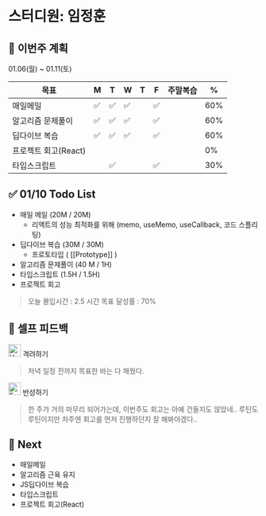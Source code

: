 # 스터디원: 임정훈

## 🚀 이번주 계획

01.06(월) ~ 01.11(토)

| 목표                 | M   | T   | W   | T   | F   | 주말복습 | %   |
| -------------------- | --- | --- | --- | --- | --- | -------- | --- |
| 매일메일             | ✅  | ✅  | ✅  |     | ✅  |          | 60% |
| 알고리즘 문제풀이    | ✅  | ✅  | ✅  |     | ✅  |          | 60% |
| 딥다이브 복습        | ✅  | ✅  | ✅  |     | ✅  |          | 60% |
| 프로젝트 회고(React) |     |     |     |     |     |          | 0%  |
| 타입스크립트         |     | ✅  |     |     | ✅  |          | 30% |

## ✅ 01/10 Todo List

- 매일 메일 (20M / 20M)
  - 리액트의 성능 최적화를 위해 (memo, useMemo, useCallback, 코드 스플리팅)
- 딥다이브 복습 (30M / 30M)
  - 프로토타입 ( [[Prototype]] )
- 알고리즘 문제풀이 (40 M / 1H)
- 타입스크립트 (1.5H / 1.5H)
- 프로젝트 회고

> 오늘 몰입시간 : 2.5 시간
> 목표 달성률 : 70%

## 🎉 셀프 피드백

<img src="https://raw.githubusercontent.com/Tarikul-Islam-Anik/Animated-Fluent-Emojis/master/Emojis/Smilies/Hugging%20Face.png" alt="Hugging Face" width="25" height="25"> 격려하기</img>

> 저녁 일정 전까지 목표한 바는 다 채웠다.

<img src="https://raw.githubusercontent.com/Tarikul-Islam-Anik/Animated-Fluent-Emojis/master/Emojis/Smilies/Face%20with%20Monocle.png" alt="Face with Monocle" width="25" height="25"> 반성하기</img>

> 한 주가 거의 마무리 되어가는데, 이번주도 회고는 아예 건들지도 않았네..
> 루틴도 루틴이지만 차주엔 회고를 먼저 진행하던지 잘 해봐야겠다..

## 🌱 Next

- 매일메일
- 알고리즘 근육 유지
- JS딥다이브 복습
- 타입스크립트
- 프로젝트 회고(React)
